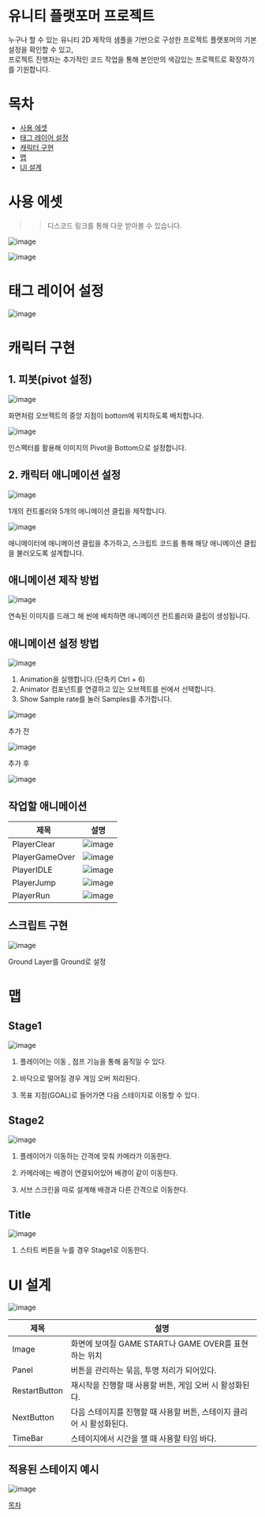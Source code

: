 # 유니티 플랫포머 프로젝트

누구나 할 수 있는 유니티 2D 제작의 샘플을 기반으로 구성한 프로젝트
플랫포머의 기본 설정을 확인할 수 있고, <br>프로젝트 진행자는 추가적인 코드 작업을 통해
본인만의 색감있는 프로젝트로 확장하기를 기원합니다.

# 목차

- [사용 에셋](#사용-에셋)
- [태그 레이어 설정](#태그-레이어-설정)
- [캐릭터 구현](#캐릭터-구현)
- [맵](#맵)
- [UI 설계](#UI-설계)

# 사용 에셋
>> 디스코드 링크를 통해 다운 받아볼 수 있습니다.

![image](https://github.com/user-attachments/assets/8e988f32-e081-4bdf-be22-238038083545)

![image](https://github.com/user-attachments/assets/764065b1-eb21-49e3-99e1-301064ffeb36)


# 태그 레이어 설정
![image](https://github.com/user-attachments/assets/d97e4805-075e-41ad-ae77-f76cd3a9974a)



# 캐릭터 구현

## 1. 피봇(pivot 설정)

 ![image](https://github.com/user-attachments/assets/c4861a21-17bd-4445-be6d-736d14ec1451)
 
화면처럼 오브젝트의 중앙 지점이 bottom에 위치하도록 배치합니다.

![image](https://github.com/user-attachments/assets/9c7006bf-794f-4e8f-837d-a311c48fd35b)

인스펙터를 활용해 이미지의 Pivot을 Bottom으로 설정합니다.

## 2. 캐릭터 애니메이션 설정
   
![image](https://github.com/user-attachments/assets/53030ced-bf4e-4a55-a8b3-da0a83bb1089)

1개의 컨트롤러와 5개의 애니메이션 클립을 제작합니다.

![image](https://github.com/user-attachments/assets/92c38329-3a3c-4869-8f01-db0b9bf2b4a1)

애니메이터에 애니메이션 클립을 추가하고, 스크립트 코드를 통해 해당 애니메이션 클립을 불러오도록 설계합니다.

## 애니메이션 제작 방법

![image](https://github.com/user-attachments/assets/652fd2f8-e973-4703-a4f1-ce7967e3db25)

연속된 이미지를 드래그 해 씬에 배치하면 애니메이션 컨트롤러와 클립이 생성됩니다.


## 애니메이션 설정 방법

![image](https://github.com/user-attachments/assets/f8ad8ff3-53d1-478c-a777-7104bdd41e7f)

1. Animation을 실행합니다.(단축키 Ctrl + 6)
2. Animator 컴포넌트를 연결하고 있는 오브젝트를 씬에서 선택합니다.
3. Show Sample rate를 눌러 Samples를 추가합니다.

![image](https://github.com/user-attachments/assets/c96ddbb9-78d6-40ea-8b40-b751ff7c7a9c)

추가 전

![image](https://github.com/user-attachments/assets/115c9219-8208-407a-a387-d61f534a7e46)


추가 후

![image](https://github.com/user-attachments/assets/22896b9f-81ba-469a-8b3f-fd565d52c550)


## 작업할 애니메이션

|제목|설명|
|-----|----------------------------|
|PlayerClear|![image](https://github.com/user-attachments/assets/bfaaf856-44b3-4e87-9d0d-d7f204ed00db)|
|PlayerGameOver|![image](https://github.com/user-attachments/assets/5100fc81-168c-4ce8-9ef1-d4b8245cb4ad)|
|PlayerIDLE|![image](https://github.com/user-attachments/assets/6120054f-20b4-40e8-ad41-108983f1fcdf)|
|PlayerJump|![image](https://github.com/user-attachments/assets/1ab5771a-9f0f-49aa-be5a-f8cf42a05c93)|
|PlayerRun|![image](https://github.com/user-attachments/assets/5528d82c-0179-42ee-b1fe-53ab7e7baebd)|


## 스크립트 구현
![image](https://github.com/user-attachments/assets/1136ba72-f717-499a-bfac-81a500aae53a)

Ground Layer를 Ground로 설정


# 맵

## Stage1
   ![image](https://github.com/user-attachments/assets/f1c40ed0-6f2b-45c3-914e-e0b64bc1b230)

1. 플레이어는 이동 , 점프 기능을 통해 움직일 수 있다.

2.  바닥으로 떨어질 경우 게임 오버 처리된다.

3.  목표 지점(GOAL)로 들어가면 다음 스테이지로 이동할 수 있다.


## Stage2
 ![image](https://github.com/user-attachments/assets/e402a920-4c05-4eed-91ed-f84933719f8a)

1. 플레이어가 이동하는 간격에 맞춰 카메라가 이동한다.

2. 카메라에는 배경이 연결되어있어 배경이 같이 이동한다.

3. 서브 스크린을 따로 설계해 배경과 다른 간격으로 이동한다.


## Title
![image](https://github.com/user-attachments/assets/a6e2b2da-26dc-4471-902d-40841a57c521)

1. 스타트 버튼을 누를 경우 Stage1로 이동한다.


# UI 설계
 ![image](https://github.com/user-attachments/assets/9780d931-24eb-4821-aec1-925af6d4ca31)

|제목|설명|
|-----|-----------------|
|Image|화면에 보여질 GAME START나 GAME OVER를 표현하는 위치|
|Panel|버튼을 관리하는 묶음, 투명 처리가 되어있다.|
|RestartButton|재시작을 진행할 때 사용할 버튼, 게임 오버 시 활성화된다.|
|NextButton|다음 스테이지를 진행할 때 사용할 버튼, 스테이지 클리어 시 활성화된다.|
|TimeBar|스테이지에서 시간을 잴 때 사용할 타임 바다.|

## 적용된 스테이지 예시

![image](https://github.com/user-attachments/assets/8c5e77e4-4338-426b-bfa7-e0abc2600db4)

[목차](#목차)













